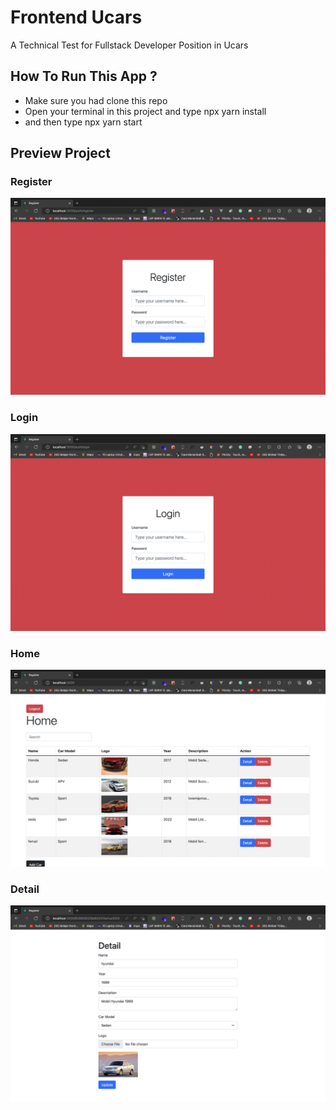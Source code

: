 # Frontend Ucars
A Technical Test for Fullstack Developer Position in Ucars

## How To Run This App ?
- Make sure you had clone this repo
- Open your terminal in this project and type npx yarn install
- and then type npx yarn start

## Preview Project

### Register
[<img src="screenshoot/Register.png" />](screenshoot/Register.png)

### Login
[<img src="screenshoot/Login.png" />](screenshoot/Login.png)

### Home
[<img src="screenshoot/Home.png" />](screenshoot/Home.png)

### Detail
[<img src="screenshoot/Detail.png" />](screenshoot/Detail.png)